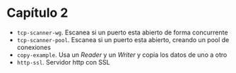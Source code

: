 # Capítulo 2

- `tcp-scanner-wg`. Escanea si un puerto esta abierto de forma concurrente
- `tcp-scanner-pool`. Escanea si un puerto esta abierto, creando un pool de conexiones
- `copy-example`. Usa un _Reader_ y un _Writer_ y copia los datos de uno a otro
- `http-ssl`. Servidor http con SSL
